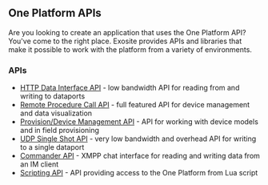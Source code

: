 ## One Platform APIs ##

Are you looking to create an application that uses the One Platform API? You've come to the right place. Exosite provides APIs and libraries that make it possible to work with the platform from a variety of environments. 

### APIs ###

* [HTTP Data Interface API](https://developers.exosite.com/display/DEV/HTTP+Data+Interface+API) - low bandwidth API for reading from and writing to dataports
* [Remote Procedure Call API](rpc/) - full featured API for device management and data visualization
* [Provision/Device Management API](https://developers.exosite.com/pages/viewpage.action?pageId=1179705) - API for working with device models and in field provisioning
* [UDP Single Shot API](https://developers.exosite.com/display/DEV/UDP+Single+Shot) - very low bandwidth and overhead API for writing to a single dataport
* [Commander API](https://developers.exosite.com/display/DEV/Commander+API) - XMPP chat interface for reading and writing data from an IM client
* [Scripting API](https://developers.exosite.com/display/DEV/Scripting+API) - API providing access to the One Platform from Lua script
